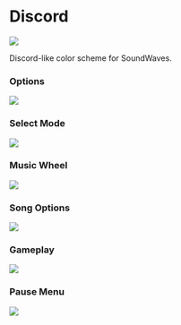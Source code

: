# Discord

![](https://media.discordapp.net/attachments/499671331021914132/757430421805072414/2020-09-20_232833.png)

Discord-like color scheme for SoundWaves.

### Options

![](https://cdn.discordapp.com/attachments/499671331021914132/757430425298665553/2020-09-20_232841.png)

### Select Mode

![](https://cdn.discordapp.com/attachments/499671331021914132/757430427114799124/2020-09-20_232856.png)

### Music Wheel

![](https://cdn.discordapp.com/attachments/499671331021914132/757430427286896754/2020-09-20_232928.png)

### Song Options

![](https://cdn.discordapp.com/attachments/499671331021914132/757430432626114620/2020-09-20_232952.png)

### Gameplay

![](https://cdn.discordapp.com/attachments/499671331021914132/757430483788234782/2020-09-20_233008.png)

### Pause Menu

![](https://cdn.discordapp.com/attachments/499671331021914132/757430492063727636/2020-09-20_233016.png)
